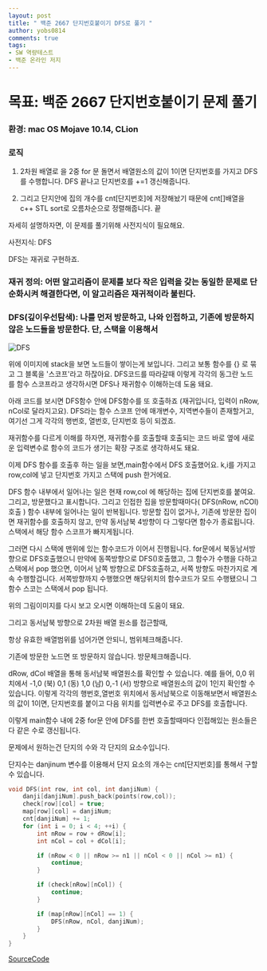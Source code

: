```yaml
---
layout: post
title: " 백준 2667 단지번호붙이기 DFS로 풀기 "
author: yobs0814
comments: true
tags:
- SW 역량테스트
- 백준 온라인 저지  
---
```


# 목표: 백준 2667 단지번호붙이기 문제 풀기
### 환경: mac OS Mojave 10.14, CLion

### 로직

1. 2차원 배열로 을 2중 for 문 돌면서 배열원소의 값이 1이면 단지번호를 가지고 DFS를 수행합니다.
DFS 끝나고 단지번호를 +=1 갱신해줍니다.

2. 그리고 단지안에 집의 개수를 cnt[단지번호]에 저장해놨기 때문에 cnt[]배열을 c++ STL sort로 오름차순으로 정렬해줍니다. 끝


자세히 설명하자면,
이 문제를 풀기위해 사전지식이 필요해요.

사전지식: DFS

DFS는 재귀로 구현하죠.

### 재귀 정의: 어떤 알고리즘이 문제를 보다 작은 입력을 갖는 동일한 문제로 단순화시켜 해결한다면, 이 알고리즘은 재귀적이라 불린다.

### DFS(깊이우선탐색): 나를 먼저 방문하고, 나와 인접하고, 기존에 방문하지 않은 노드들을 방문한다. 단, 스택을 이용해서
![DFS](http://www.crazyforcode.com/wp-content/uploads/2016/04/DFS.png)


위에 이미지에 stack을 보면 노드들이 쌓이는게 보입니다.
그리고 보통 함수를 {} 로 묶고 그 블록을 '스코프'라고 하잖아요.
DFS코드를 따라갈때 이렇게 각각의 동그란 노드를 함수 스코프라고 생각하시면 DFS나 재귀함수 이해하는데 도움 돼요.

아래 코드를 보시면 DFS함수 안에 DFS함수를 또 호출하죠 (재귀입니다, 입력이 nRow, nCol로 달라지고요). DFS라는 함수 스코프 안에 매개변수, 지역변수들이 존재할거고, 여기선 그게
각각의 행번호, 열번호, 단지번호 등이 되겠죠. 

재귀함수를 다르게 이해를 하자면, 재귀함수를 호출할때 호출되는 코드 바로 옆에 새로운 입력변수로 함수의 코드가 생기는 확장 구조로 생각하셔도 돼요.


이제 DFS 함수를 호출후 하는 일을 보면,main함수에서 DFS 호출했어요. k,i를 가지고 row,col에 넣고 단지번호 가지고 스택에 push 한거에요.

DFS 함수 내부에서 일어나는 일은 현재 row,col 에 해당하는 집에 단지번호를 붙여요. 그리고, 방문했다고 표시합니다.
그리고 인접한 집을 방문할때마다( DFS(nRow, nCOl)호출 ) 함수 내부에 일어나는 일이 반복됩니다. 
방문할 집이 없거나, 기존에 방문한 집이면 재귀함수를 호출하지 않고,
만약 동서남북 4방향이 다 그렇다면 함수가 종료됩니다. 스택에서 해당 함수 스코프가 빠지게됩니다. 

그러면 다시 스택에 맨위에 있는 함수코드가 이어서 진행됩니다. for문에서 북동남서방향으로 DFS호출했으니
만약에 동쪽방향으로 DFS()호출했고, 그 함수가 수행을 다하고 스택에서 pop 했으면, 이어서 남쪽 방향으로 DFS호출하고, 서쪽 방향도 마찬가지로 계속 수행할겁니다.
서쪽방향까지 수행했으면 해당위치의 함수코드가 모드 수행됐으니 그 함수 스코는 스택에서 pop 됩니다. 

위의 그림이미지를 다시 보고 오시면 이해하는데 도움이 돼요.



그리고 동서남북 방향으로 2차원 배열 원소를 접근할때,

항상 유효한 배열범위를 넘어가면 안되니, 범위체크해줍니다.

기존에 방문한 노드면 또 방문하지 않습니다. 방문체크해줍니다.

dRow, dCol 배열을 통해 동서남북 배열원소를 확인할 수 있습니다.
예를 들어, 0,0 위치에서 -1,0 (북) 0,1 (동) 1,0 (남) 0,-1 (서) 방향으로 배열원소의 값이 1인지 확인할 수 있습니다.
이렇게 각각의 행번호,열번호 위치에서 동서남북으로 이동해보면서 배열원소의 값이 1이면, 단지번호를 붙이고 다음 위치를 입력변수로 주고 DFS를 호출합니다.


이렇게 main함수 내에 2중 for문 안에 DFS를 한번 호출할때마다 
인접해있는 원소들은 다 같은 수로 갱신됩니다.

문제에서 원하는건 단지의 수와 
각 단지의 요소수입니다.

단지수는 danjinum 변수를 이용해서
단지 요소의 개수는 cnt[단지번호]를 통해서 구할 수 있습니다.


~~~c++
void DFS(int row, int col, int danjiNum) {
    danji[danjiNum].push_back(points(row,col));
    check[row][col] = true;
    map[row][col] = danjiNum;
    cnt[danjiNum] += 1;
    for (int i = 0; i < 4; ++i) {
        int nRow = row + dRow[i];
        int nCol = col + dCol[i];

        if (nRow < 0 || nRow >= n1 || nCol < 0 || nCol >= n1) {
            continue;
        }

        if (check[nRow][nCol]) {
            continue;
        }

        if (map[nRow][nCol] == 1) {
            DFS(nRow, nCol, danjiNum);
        }
    }
}
~~~

[SourceCode](https://github.com/yobs0814/problemSolving/blob/master/SWExpert/BOJ2667/main.cpp)